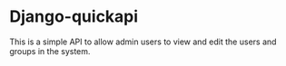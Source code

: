 # Django-quickapi
This is  a simple API to allow admin users to view and edit the users and groups in the system.

